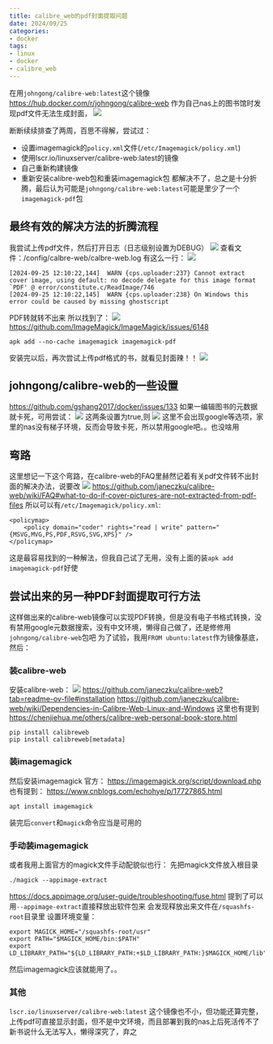 ```yaml
---
title: calibre_web的pdf封面提取问题
date: 2024/09/25
categories:
- docker
tags:
- linux
- docker
- calibre_web
---
```

在用`johngong/calibre-web:latest`这个镜像 https://hub.docker.com/r/johngong/calibre-web
作为自己nas上的图书馆时发现pdf文件无法生成封面，
![](images/20240925124359.png)

断断续续排查了两周，百思不得解，尝试过：
* 设置imagemagick的`policy.xml`文件(`/etc/Imagemagick/policy.xml`)
* 使用lscr.io/linuxserver/calibre-web:latest的镜像
* 自己重新构建镜像
* 重新安装calibre-web包和重装imagemagick包
都解决不了，总之是十分折腾，最后认为可能是`johngong/calibre-web:latest`可能是里少了一个`imagemagick-pdf`包

## 最终有效的解决方法的折腾流程
我尝试上传pdf文件，然后打开日志（日志级别设置为DEBUG）
![](images/20240925123504.png)
查看文件：/config/calbre-web/calbre-web.log
有这么一行：
![](images/20240925123738.png)
```
[2024-09-25 12:10:22,144]  WARN {cps.uploader:237} Cannot extract cover image, using default: no decode delegate for this image format `PDF' @ error/constitute.c/ReadImage/746
[2024-09-25 12:10:22,145]  WARN {cps.uploader:238} On Windows this error could be caused by missing ghostscript
```
PDF转就转不出来
所以找到了：
![](images/20240925123303.png)
https://github.com/ImageMagick/ImageMagick/issues/6148
```
apk add --no-cache imagemagick imagemagick-pdf
```
安装完以后，再次尝试上传pdf格式的书，就看见封面辣！！
![](images/20240925123414.png)

<!-- more -->

## johngong/calibre-web的一些设置
https://github.com/gshang2017/docker/issues/133
如果一编辑图书的元数据就卡死，可用尝试：
![](images/20240925134344.png)
这两条设置为true,则
![](images/20240925134613.png)
这里不会出现google等选项，家里的nas没有梯子环境，反而会导致卡死，所以禁用google吧。。也没啥用

## 弯路
这里想记一下这个弯路，在calibre-web的FAQ里赫然记着有关pdf文件转不出封面的解决办法，说要改
![](images/20240925140205.png)
https://github.com/janeczku/calibre-web/wiki/FAQ#what-to-do-if-cover-pictures-are-not-extracted-from-pdf-files
所以可以有`/etc/Imagemagick/policy.xml`:
```
<policymap>
    <policy domain="coder" rights="read | write" pattern="{MSVG,MVG,PS,PDF,RSVG,SVG,XPS}" />
</policymap>
```
这是最容易找到的一种解法，但我自己试了无用，没有上面的装`apk add imagemagick-pdf`好使

## 尝试出来的另一种PDF封面提取可行方法
这样做出来的calibre-web镜像可以实现PDF转换，但是没有电子书格式转换，没有禁用google元数据搜索，没有中文环境，懒得自己做了，还是修修用`johngong/calibre-web`包吧
为了试验，我用`FROM ubuntu:latest`作为镜像基底，然后：
### 装calibre-web
安装calibre-web：
![](images/20240925132535.png)
https://github.com/janeczku/calibre-web?tab=readme-ov-file#installation
https://github.com/janeczku/calibre-web/wiki/Dependencies-in-Calibre-Web-Linux-and-Windows
这里也有提到
https://chenjiehua.me/others/calibre-web-personal-book-store.html

```
pip install calibreweb
pip install calibreweb[metadata]
```

### 装imagemagick
然后安装imagemagick
官方：
https://imagemagick.org/script/download.php
也有提到：
https://www.cnblogs.com/echohye/p/17727865.html

```
apt install imagemagick
```
装完后`convert`和`magick`命令应当是可用的
### 手动装imagemagick
或者我用上面官方的magick文件手动配貌似也行：
先把magick文件放入根目录
```
./magick --appimage-extract
```
https://docs.appimage.org/user-guide/troubleshooting/fuse.html
提到了可以用`--appimage-extract`直接释放出软件包来
会发现释放出来文件在`/squashfs-root`目录里
设置环境变量：
```
export MAGICK_HOME="/squashfs-root/usr"
export PATH="$MAGICK_HOME/bin:$PATH"
export LD_LIBRARY_PATH="${LD_LIBRARY_PATH:+$LD_LIBRARY_PATH:}$MAGICK_HOME/lib"
```
然后imagemagick应该就能用了。。

### 其他
`lscr.io/linuxserver/calibre-web:latest`
这个镜像也不小，但功能还算完整，上传pdf可直接显示封面，但不是中文环境，而且部署到我的nas上后死活传不了新书说什么无法写入，懒得深究了，弃之